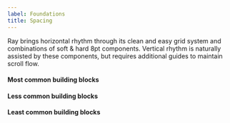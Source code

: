 ```yaml
---
label: Foundations
title: Spacing
---
```


<page-intro>Ray brings horizontal rhythm through its clean and easy grid system and combinations of soft & hard 8pt components. Vertical rhythm is naturally assisted by these components, but requires additional guides to maintain scroll flow. </page-intro>

#### Most common building blocks

<div class="space-example-set">

<space-example rem="8"></space-example>

<space-example rem="4"></space-example>

<space-example rem="2"></space-example>

<space-example rem="1"></space-example>

<space-example rem="0.5"></space-example>

</div>

</div>

#### Less common building blocks

<div class="space-example-set">

<space-example rem="3"></space-example>

<space-example rem="1.5"></space-example>

<space-example rem="0.25"></space-example>

</div>

#### Least common building blocks

<div class="space-example-set">

<space-example rem="2.5"></space-example>

<space-example rem="1.25"></space-example>

<space-example rem="0.75"></space-example>
